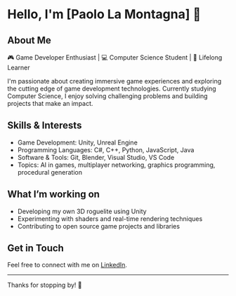 # Hello, I'm [Paolo La Montagna] 👋

## About Me
🎮 Game Developer Enthusiast | 💻 Computer Science Student | 🚀 Lifelong Learner

I'm passionate about creating immersive game experiences and exploring the cutting edge of game development technologies. Currently studying Computer Science, I enjoy solving challenging problems and building projects that make an impact.

## Skills & Interests
- Game Development: Unity, Unreal Engine
- Programming Languages: C#, C++, Python, JavaScript, Java  
- Software & Tools: Git, Blender, Visual Studio, VS Code  
- Topics: AI in games, multiplayer networking, graphics programming, procedural generation

## What I’m working on
- Developing my own 3D roguelite using Unity  
- Experimenting with shaders and real-time rendering techniques  
- Contributing to open source game projects and libraries

## Get in Touch
Feel free to connect with me on [LinkedIn](https://www.linkedin.com/in/paolo-la-montagna-07361a326/).

---

Thanks for stopping by! 🚀
